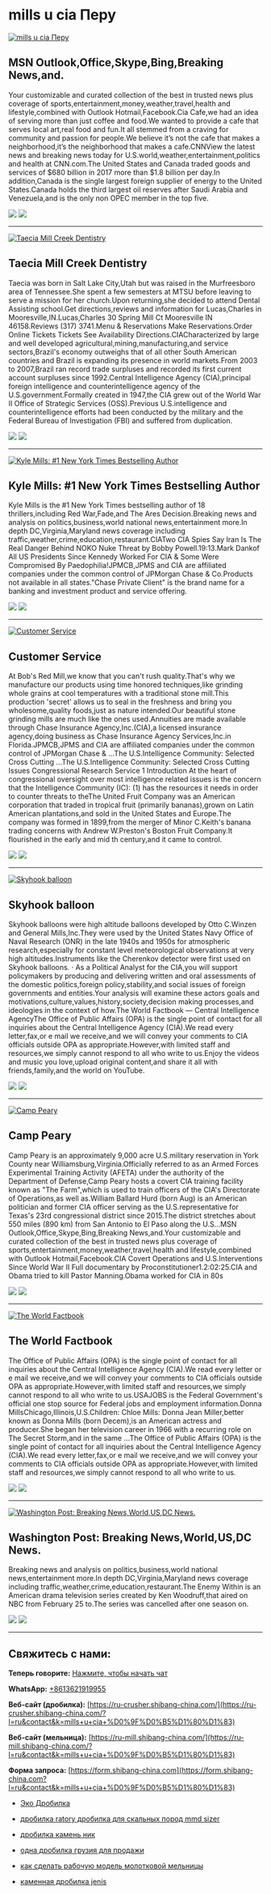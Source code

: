 # mills u cia Перу

<a href="https://swt.shibang-china.com/?l=ru&img&k=mills+u+cia+%D0%9F%D0%B5%D1%80%D1%83" target="_blank">![mills u cia Перу](http://static.shibang-china.com/all-800x300/1263.jpg)</a>

## MSN Outlook,Office,Skype,Bing,Breaking News,and.
Your customizable and curated collection of the best in trusted news plus coverage of sports,entertainment,money,weather,travel,health and lifestyle,combined with Outlook Hotmail,Facebook.Cia Cafe,we had an idea of serving more than just coffee and food.We wanted to provide a cafe that serves local art,real food and fun.It all stemmed from a craving for community and passion for people.We believe it’s not the cafe that makes a neighborhood,it’s the neighborhood that makes a cafe.CNNView the latest news and breaking news today for U.S.world,weather,entertainment,politics and health at CNN.com.The United States and Canada traded goods and services of $680 billion in 2017 more than $1.8 billion per day.In addition,Canada is the single largest foreign supplier of energy to the United States.Canada holds the third largest oil reserves after Saudi Arabia and Venezuela,and is the only non OPEC member in the top five.


<a href="https://whatsapp.shibangsoft.com/WhatsApp.php" target="_blank" title="WhatsApp">![](http://static.shibang-china.com/icon/whatsapp.png)</a> <a href="https://swt.shibang-china.com/?l=ru&icon&k=mills+u+cia+%D0%9F%D0%B5%D1%80%D1%83" target="_blank">![](http://static.shibang-china.com/icon/chat-ru.png)</a>

---

<a href="https://swt.shibang-china.com/?l=ru&img&k=mills+u+cia+%D0%9F%D0%B5%D1%80%D1%83" target="_blank">![Taecia Mill Creek Dentistry](http://static.shibang-china.com/all-800x300/701.jpg)</a>

## Taecia Mill Creek Dentistry
Taecia was born in Salt Lake City,Utah but was raised in the Murfreesboro area of Tennessee.She spent a few semesters at MTSU before leaving to serve a mission for her church.Upon returning,she decided to attend Dental Assisting school.Get directions,reviews and information for Lucas,Charles in Mooresville,IN.Lucas,Charles 30 Spring Mill Ct Mooresville IN 46158.Reviews (317) 3741.Menu &amp; Reservations Make Reservations.Order Online Tickets Tickets See Availability Directions.CIACharacterized by large and well developed agricultural,mining,manufacturing,and service sectors,Brazil's economy outweighs that of all other South American countries and Brazil is expanding its presence in world markets.From 2003 to 2007,Brazil ran record trade surpluses and recorded its first current account surpluses since 1992.Central Intelligence Agency (CIA),principal foreign intelligence and counterintelligence agency of the U.S.government.Formally created in 1947,the CIA grew out of the World War II Office of Strategic Services (OSS).Previous U.S.intelligence and counterintelligence efforts had been conducted by the military and the Federal Bureau of Investigation (FBI) and suffered from duplication.


<a href="https://whatsapp.shibangsoft.com/WhatsApp.php" target="_blank" title="WhatsApp">![](http://static.shibang-china.com/icon/whatsapp.png)</a> <a href="https://swt.shibang-china.com/?l=ru&icon&k=mills+u+cia+%D0%9F%D0%B5%D1%80%D1%83" target="_blank">![](http://static.shibang-china.com/icon/chat-ru.png)</a>

---

<a href="https://swt.shibang-china.com/?l=ru&img&k=mills+u+cia+%D0%9F%D0%B5%D1%80%D1%83" target="_blank">![Kyle Mills: #1 New York Times Bestselling Author](http://static.shibang-china.com/all-800x300/406.jpg)</a>

## Kyle Mills: #1 New York Times Bestselling Author
Kyle Mills is the #1 New York Times bestselling author of 18 thrillers,including Red War,Fade,and The Ares Decision.Breaking news and analysis on politics,business,world national news,entertainment more.In depth DC,Virginia,Maryland news coverage including traffic,weather,crime,education,restaurant.CIATwo CIA Spies Say Iran Is The Real Danger Behind NOKO Nuke Threat by Bobby Powell.19:13.Mark Dankof All US Presidents Since Kennedy Worked For CIA &amp; Some Were Compromised By Paedophilia!JPMCB,JPMS and CIA are affiliated companies under the common control of JPMorgan Chase &amp; Co.Products not available in all states.&quot;Chase Private Client&quot; is the brand name for a banking and investment product and service offering.


<a href="https://whatsapp.shibangsoft.com/WhatsApp.php" target="_blank" title="WhatsApp">![](http://static.shibang-china.com/icon/whatsapp.png)</a> <a href="https://swt.shibang-china.com/?l=ru&icon&k=mills+u+cia+%D0%9F%D0%B5%D1%80%D1%83" target="_blank">![](http://static.shibang-china.com/icon/chat-ru.png)</a>

---

<a href="https://swt.shibang-china.com/?l=ru&img&k=mills+u+cia+%D0%9F%D0%B5%D1%80%D1%83" target="_blank">![Customer Service](http://static.shibang-china.com/all-800x300/846.jpg)</a>

## Customer Service
At Bob's Red Mill,we know that you can't rush quality.That's why we manufacture our products using time honored techniques,like grinding whole grains at cool temperatures with a traditional stone mill.This production 'secret' allows us to seal in the freshness and bring you wholesome,quality foods,just as nature intended.Our beautiful stone grinding mills are much like the ones used.Annuities are made available through Chase Insurance Agency,Inc.(CIA),a licensed insurance agency,doing business as Chase Insurance Agency Services,Inc.in Florida.JPMCB,JPMS and CIA are affiliated companies under the common control of JPMorgan Chase &amp; …The U.S.Intelligence Community: Selected Cross Cutting …The U.S.Intelligence Community: Selected Cross Cutting Issues Congressional Research Service 1 Introduction At the heart of congressional oversight over most intelligence related issues is the concern that the Intelligence Community (IC): (1) has the resources it needs in order to counter threats to theThe United Fruit Company was an American corporation that traded in tropical fruit (primarily bananas),grown on Latin American plantations,and sold in the United States and Europe.The company was formed in 1899,from the merger of Minor C.Keith's banana trading concerns with Andrew W.Preston's Boston Fruit Company.It flourished in the early and mid th century,and it came to control.


<a href="https://whatsapp.shibangsoft.com/WhatsApp.php" target="_blank" title="WhatsApp">![](http://static.shibang-china.com/icon/whatsapp.png)</a> <a href="https://swt.shibang-china.com/?l=ru&icon&k=mills+u+cia+%D0%9F%D0%B5%D1%80%D1%83" target="_blank">![](http://static.shibang-china.com/icon/chat-ru.png)</a>

---

<a href="https://swt.shibang-china.com/?l=ru&img&k=mills+u+cia+%D0%9F%D0%B5%D1%80%D1%83" target="_blank">![Skyhook balloon](http://static.shibang-china.com/all-800x300/917.jpg)</a>

## Skyhook balloon
Skyhook balloons were high altitude balloons developed by Otto C.Winzen and General Mills,Inc.They were used by the United States Navy Office of Naval Research (ONR) in the late 1940s and 1950s for atmospheric research,especially for constant level meteorological observations at very high altitudes.Instruments like the Cherenkov detector were first used on Skyhook balloons.&nbsp;&#0183;&#32;As a Political Analyst for the CIA,you will support policymakers by producing and delivering written and oral assessments of the domestic politics,foreign policy,stability,and social issues of foreign governments and entities.Your analysis will examine these actors goals and motivations,culture,values,history,society,decision making processes,and ideologies in the context of how.The World Factbook — Central Intelligence AgencyThe Office of Public Affairs (OPA) is the single point of contact for all inquiries about the Central Intelligence Agency (CIA).We read every letter,fax,or e mail we receive,and we will convey your comments to CIA officials outside OPA as appropriate.However,with limited staff and resources,we simply cannot respond to all who write to us.Enjoy the videos and music you love,upload original content,and share it all with friends,family,and the world on YouTube.


<a href="https://whatsapp.shibangsoft.com/WhatsApp.php" target="_blank" title="WhatsApp">![](http://static.shibang-china.com/icon/whatsapp.png)</a> <a href="https://swt.shibang-china.com/?l=ru&icon&k=mills+u+cia+%D0%9F%D0%B5%D1%80%D1%83" target="_blank">![](http://static.shibang-china.com/icon/chat-ru.png)</a>

---

<a href="https://swt.shibang-china.com/?l=ru&img&k=mills+u+cia+%D0%9F%D0%B5%D1%80%D1%83" target="_blank">![Camp Peary](http://static.shibang-china.com/all-800x300/480.jpg)</a>

## Camp Peary
Camp Peary is an approximately 9,000 acre U.S.military reservation in York County near Williamsburg,Virginia.Officially referred to as an Armed Forces Experimental Training Activity (AFETA) under the authority of the Department of Defense,Camp Peary hosts a covert CIA training facility known as &quot;The Farm&quot;,which is used to train officers of the CIA's Directorate of Operations,as well as.William Ballard Hurd (born Aug) is an American politician and former CIA officer serving as the U.S.representative for Texas's 23rd congressional district since 2015.The district stretches about 550 miles (890 km) from San Antonio to El Paso along the U.S…MSN Outlook,Office,Skype,Bing,Breaking News,and.Your customizable and curated collection of the best in trusted news plus coverage of sports,entertainment,money,weather,travel,health and lifestyle,combined with Outlook Hotmail,Facebook.CIA Covert Operations and U.S.Interventions Since World War II Full documentary by Proconstitutioner1.2:02:25.CIA and Obama tried to kill Pastor Manning.Obama worked for CIA in 80s


<a href="https://whatsapp.shibangsoft.com/WhatsApp.php" target="_blank" title="WhatsApp">![](http://static.shibang-china.com/icon/whatsapp.png)</a> <a href="https://swt.shibang-china.com/?l=ru&icon&k=mills+u+cia+%D0%9F%D0%B5%D1%80%D1%83" target="_blank">![](http://static.shibang-china.com/icon/chat-ru.png)</a>

---

<a href="https://swt.shibang-china.com/?l=ru&img&k=mills+u+cia+%D0%9F%D0%B5%D1%80%D1%83" target="_blank">![The World Factbook](http://static.shibang-china.com/all-800x300/1247.jpg)</a>

## The World Factbook
The Office of Public Affairs (OPA) is the single point of contact for all inquiries about the Central Intelligence Agency (CIA).We read every letter or e mail we receive,and we will convey your comments to CIA officials outside OPA as appropriate.However,with limited staff and resources,we simply cannot respond to all who write to us.USAJOBS is the Federal Government's official one stop source for Federal jobs and employment information.Donna MillsChicago,Illinois,U.S.Children: Chloe Mills: Donna Jean Miller,better known as Donna Mills (born Decem),is an American actress and producer.She began her television career in 1966 with a recurring role on The Secret Storm,and in the same …The Office of Public Affairs (OPA) is the single point of contact for all inquiries about the Central Intelligence Agency (CIA).We read every letter,fax,or e mail we receive,and we will convey your comments to CIA officials outside OPA as appropriate.However,with limited staff and resources,we simply cannot respond to all who write to us.


<a href="https://whatsapp.shibangsoft.com/WhatsApp.php" target="_blank" title="WhatsApp">![](http://static.shibang-china.com/icon/whatsapp.png)</a> <a href="https://swt.shibang-china.com/?l=ru&icon&k=mills+u+cia+%D0%9F%D0%B5%D1%80%D1%83" target="_blank">![](http://static.shibang-china.com/icon/chat-ru.png)</a>

---

<a href="https://swt.shibang-china.com/?l=ru&img&k=mills+u+cia+%D0%9F%D0%B5%D1%80%D1%83" target="_blank">![Washington Post: Breaking News,World,US,DC News.](http://static.shibang-china.com/all-800x300/1049.jpg)</a>

## Washington Post: Breaking News,World,US,DC News.
Breaking news and analysis on politics,business,world national news,entertainment more.In depth DC,Virginia,Maryland news coverage including traffic,weather,crime,education,restaurant.The Enemy Within is an American drama television series created by Ken Woodruff,that aired on NBC from February 25 to.The series was cancelled after one season on.

<a href="https://whatsapp.shibangsoft.com/WhatsApp.php" target="_blank" title="WhatsApp">![](http://static.shibang-china.com/icon/whatsapp.png)</a> <a href="https://swt.shibang-china.com/?l=ru&icon&k=mills+u+cia+%D0%9F%D0%B5%D1%80%D1%83" target="_blank">![](http://static.shibang-china.com/icon/chat-ru.png)</a>

---
## Свяжитесь с нами:

**Теперь говорите:** [Нажмите, чтобы начать чат](https://swt.shibang-china.com?l=ru&contact&k=mills+u+cia+%D0%9F%D0%B5%D1%80%D1%83)

**WhatsApp:**  [+8613621919955](https://whatsapp.shibangsoft.com/WhatsApp.php)

**Веб-сайт (дробилка):** [https://ru-crusher.shibang-china.com/](https://ru-crusher.shibang-china.com/?l=ru&contact&k=mills+u+cia+%D0%9F%D0%B5%D1%80%D1%83)

**Веб-сайт (мельница):** [https://ru-mill.shibang-china.com/](https://ru-mill.shibang-china.com/?l=ru&contact&k=mills+u+cia+%D0%9F%D0%B5%D1%80%D1%83)

**Форма запроса:** [https://form.shibang-china.com](https://form.shibang-china.com?l=ru&contact&k=mills+u+cia+%D0%9F%D0%B5%D1%80%D1%83)

* [Эко Дробилка](../123/%D0%AD%D0%BA%D0%BE%20%D0%94%D1%80%D0%BE%D0%B1%D0%B8%D0%BB%D0%BA%D0%B0.md)

* [дробилка ratory дробилка для скальных пород mmd sizer](../123/%D0%B4%D1%80%D0%BE%D0%B1%D0%B8%D0%BB%D0%BA%D0%B0%20ratory%20%D0%B4%D1%80%D0%BE%D0%B1%D0%B8%D0%BB%D0%BA%D0%B0%20%D0%B4%D0%BB%D1%8F%20%D1%81%D0%BA%D0%B0%D0%BB%D1%8C%D0%BD%D1%8B%D1%85%20%D0%BF%D0%BE%D1%80%D0%BE%D0%B4%20mmd%20sizer.md)

* [дробилка камень ник](../125/%D0%B4%D1%80%D0%BE%D0%B1%D0%B8%D0%BB%D0%BA%D0%B0%20%D0%BA%D0%B0%D0%BC%D0%B5%D0%BD%D1%8C%20%D0%BD%D0%B8%D0%BA.md)

* [одна дробилка грузия для продажи](../121/%D0%BE%D0%B4%D0%BD%D0%B0%20%D0%B4%D1%80%D0%BE%D0%B1%D0%B8%D0%BB%D0%BA%D0%B0%20%D0%B3%D1%80%D1%83%D0%B7%D0%B8%D1%8F%20%D0%B4%D0%BB%D1%8F%20%D0%BF%D1%80%D0%BE%D0%B4%D0%B0%D0%B6%D0%B8.md)

* [как сделать рабочую модель молотковой мельницы](../125/%D0%BA%D0%B0%D0%BA%20%D1%81%D0%B4%D0%B5%D0%BB%D0%B0%D1%82%D1%8C%20%D1%80%D0%B0%D0%B1%D0%BE%D1%87%D1%83%D1%8E%20%D0%BC%D0%BE%D0%B4%D0%B5%D0%BB%D1%8C%20%D0%BC%D0%BE%D0%BB%D0%BE%D1%82%D0%BA%D0%BE%D0%B2%D0%BE%D0%B9%20%D0%BC%D0%B5%D0%BB%D1%8C%D0%BD%D0%B8%D1%86%D1%8B.md)

* [каменная дробилка jenis](../123/%D0%BA%D0%B0%D0%BC%D0%B5%D0%BD%D0%BD%D0%B0%D1%8F%20%D0%B4%D1%80%D0%BE%D0%B1%D0%B8%D0%BB%D0%BA%D0%B0%20jenis.md)